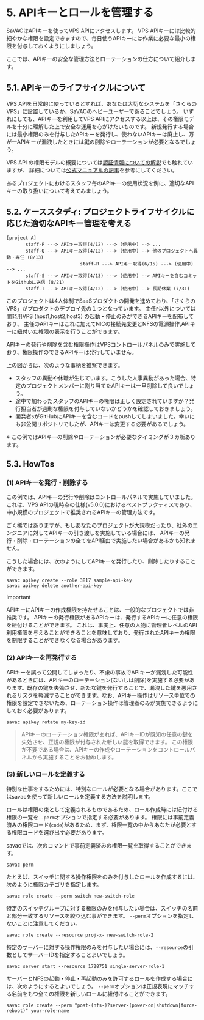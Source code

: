 # 5. APIキーとロールを管理する

SaVACはAPIキーを使ってVPS APIにアクセスします。
VPS APIキーには比較的細やかな権限を設定できますので、毎日使うAPIキーには作業に必要な最小の権限を付与しておくようにしましょう。

ここでは、APIキーの安全な管理方法とローテーションの仕方について紹介します。

## 5.1. APIキーのライフサイクルについて

VPS APIを日常的に使っているとすれば、あなたは大切なシステムを「さくらのVPS」に設置しているか、SaVACのヘビーユーザーであることでしょう。
いずれにしても、APIキーを利用してVPS APIにアクセスする以上は、その権限モデルを十分に理解した上で安全な運用を心がけたいものです。
新規発行する場合には最小権限のみを付与したAPIキーを発行し、使わないAPIキーは廃止し、万が一APIキーが漏洩したときには鍵の削除やローテーションが必要となるでしょう。

VPS API の権限モデルの概要については[認証情報についての解説](../CREDENTIALS.md#さくらのvps-apiの認証情報)でも触れていますが、
詳細については[公式マニュアルの記事](https://manual.sakura.ad.jp/vps/api)を参考にしてください。

あるプロジェクトにおけるスタッフ毎のAPIキーの使用状況を例に、適切なAPIキーの取り扱いについて考えてみましょう。

## 5.2. ケーススタディ: プロジェクトライフサイクルに応じた適切なAPIキー管理を考える


```
[project A]
       staff-P ---> APIキー取得(4/12) ---> (使用中) --> ...
       staff-Q ---> APIキー取得(4/12) ---> (使用中) --> 他のプロジェクトへ異動・専任 (8/13)
                           staff-R ---> APIキー取得(6/15) ---> (使用中) --> ...
       staff-S ---> APIキー取得(4/13) ---> (使用中) --> APIキーを含むコミットをGithubに送信 (8/21)
       staff-T ---> APIキー取得(4/12) ---> (使用中) --> 長期休業 (7/31)
```

このプロジェクトは4人体制でSaaSプロダクトの開発を進めており、「さくらのVPS」がプロダクトのデプロイ先の１つとなっています。
主任`P`以外については開発用VPS (host1,host2,host3) の起動・停止のみができるAPIキーを配布しており、
主任のAPIキーはこれに加えてNICの接続先変更とNFSの電源操作,APIキーに紐付いた権限の表示を行うことができます。

APIキーの発行や削除を含む権限操作はVPSコントロールパネルのみで実施しており、権限操作のできるAPIキーは発行していません。

上の図からは、次のような事柄を推察できます。

* スタッフの異動や休職が生じています。こうした人事異動があった場合、特定のプロジェクトメンバーに割り当てたAPIキーは一旦削除して良いでしょう。
* 途中で加わったスタッフのAPIキーの権限は正しく設定されていますか？発行担当者が過剰な権限を付与していないかどうかを確認しておきましょう。
* 開発者`S`がGitHubにAPIキーを含むコードをpushしてしまいました。幸いにも非公開リポジトリでしたが、APIキーは変更する必要があるでしょう。

※ この例ではAPIキーの削除やローテーションが必要なタイミングが３カ所あります。

## 5.3. HowTos

### (1) APIキーを発行・削除する

この例では、APIキーの発行や削除はコントロールパネルで実施していました。
これは、VPS APIの現時点の仕様(v5.0.0)におけるベストプラクティスであり、中小規模のプロジェクトで推奨されるAPIキーの管理方法です。

ごく稀ではありますが、もしあなたのプロジェクトが大規模だったり、社外のエンジニアに対してAPIキーの引き渡しを実施している場合には、
APIキーの発行・削除・ローテーションの全てをAPI経由で実施したい場合があるかも知れません。

こうした場合には、次のようにしてAPIキーを発行したり、削除したりすることができます。

```shell
savac apikey create --role 3817 sample-api-key
savac apikey delete another-api-key
```

> [!IMPORTANT]
> APIキーにAPIキーの作成権限を持たせることは、一般的なプロジェクトでは非推奨です。
> APIキーの発行権限があるAPIキーは、発行するAPIキーに任意の権限を紐付けることができます。
> これは、事実上、任意の人物に管理者レベルのAPI利用権限を与えることができることを意味しており、発行されたAPIキーの権限を制限することができなくなる場合があります。

### (2) APIキーを再発行する

APIキーを誤って公開してしまったり、不慮の事故でAPIキーが漏洩した可能性があるときには、APIキーのローテーション(ないしは削除)を実施する必要があります。既存の鍵を失効させ、新たな鍵を発行することで、漏洩した鍵を悪用されるリスクを軽減することができます。なお、APIキー操作はリソース単位での権限を設定できないため、ローテーション操作は管理者のみが実施できるようにしておく必要があります。

```shell
savac apikey rotate my-key-id
```

> APIキーのローテーション権限があれば、APIキーIDが既知の任意の鍵を失効させ、正規の権限が付与された新しい鍵を取得できます。
> この権限が不要である場合は、APIキーの作成やローテーションをコントロールパネルから実施することをお勧めします。

### (3) 新しいロールを定義する

特別な仕事をするためには、特別なロールが必要となる場合があります。ここではsavacを使って新しいロールを定義する方法を説明します。

ロールは権限の束として定義されるものであるため、ロール作成時には紐付ける権限の一覧を`--perm`オプションで指定する必要があります。
権限には事前定義済みの権限コード(`code`)があるため、まず、権限一覧の中からあなたが必要とする権限コードを選び出す必要があります。

savacでは、次のコマンドで事前定義済みの権限一覧を取得することができます。

```shell
savac perm
```

たとえば、スイッチに関する操作権限をのみを付与したロールを作成するには、次のように権限カテゴリを指定します。

```shell
savac role create --perm switch new-switch-role
```

特定のスイッチグループに対する権限のみを付与したい場合は、スイッチの名前と部分一致するリソースを絞り込む事ができます。
`--perm`オプションを指定しないことに注意してください。

```shell
savac role create --resource proj-x- new-switch-role-2
```

特定のサーバーに対する操作権限のみを付与したい場合には、`--resource`の引数としてサーバーIDを指定することよいでしょう。

```shell
savac server start --resource 1728751 single-server-role-1
```


サーバーとNFSの起動・停止・再起動のみを許可するロールを作成する場合には、次のようにするとよいでしょう。
`--perm`オプションは正規表現にマッチする名前をもつ全ての権限を新しいロールに紐付けることができます。

```shell
savac role create --perm "post-(nfs-)?server-(power-on|shutdown|force-reboot)" your-role-name
```


